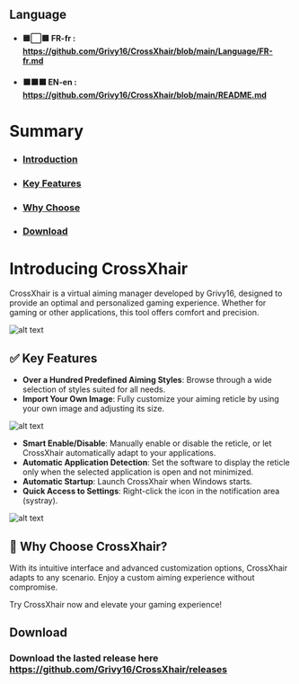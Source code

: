 ## Language
- #### 🟦⬜🟥 FR-fr : https://github.com/Grivy16/CrossXhair/blob/main/Language/FR-fr.md
- #### ⬛⬛⬛ EN-en : https://github.com/Grivy16/CrossXhair/blob/main/README.md

# Summary
- ### [Introduction](#introducing-crossxhair)
- ### [Key Features](#-key-features)
- ### [Why Choose](#-why-choose-crossxhair)
- ### [Download](#download-1)

# Introducing CrossXhair

CrossXhair is a virtual aiming manager developed by Grivy16, designed to provide an optimal and personalized gaming experience. Whether for gaming or other applications, this tool offers comfort and precision.

![alt text](https://github.com/Grivy16/CrossXhair/blob/main/image/Apre%C3%A7us-de-lapp.png)

## ✅ Key Features
- **Over a Hundred Predefined Aiming Styles**: Browse through a wide selection of styles suited for all needs.
- **Import Your Own Image**: Fully customize your aiming reticle by using your own image and adjusting its size.

![alt text](https://github.com/Grivy16/CrossXhair/blob/main/image/Apre%C3%A7us-de-lapp-pointer.png)

- **Smart Enable/Disable**: Manually enable or disable the reticle, or let CrossXhair automatically adapt to your applications.
- **Automatic Application Detection**: Set the software to display the reticle only when the selected application is open and not minimized.
- **Automatic Startup**: Launch CrossXhair when Windows starts.
- **Quick Access to Settings**: Right-click the icon in the notification area (systray).

![alt text](https://github.com/Grivy16/CrossXhair/blob/main/image/Apre%C3%A7us-menucontex.png)

## 🚀 Why Choose CrossXhair?
With its intuitive interface and advanced customization options, CrossXhair adapts to any scenario. Enjoy a custom aiming experience without compromise.

Try CrossXhair now and elevate your gaming experience!

##  Download
### Download the lasted release here https://github.com/Grivy16/CrossXhair/releases
